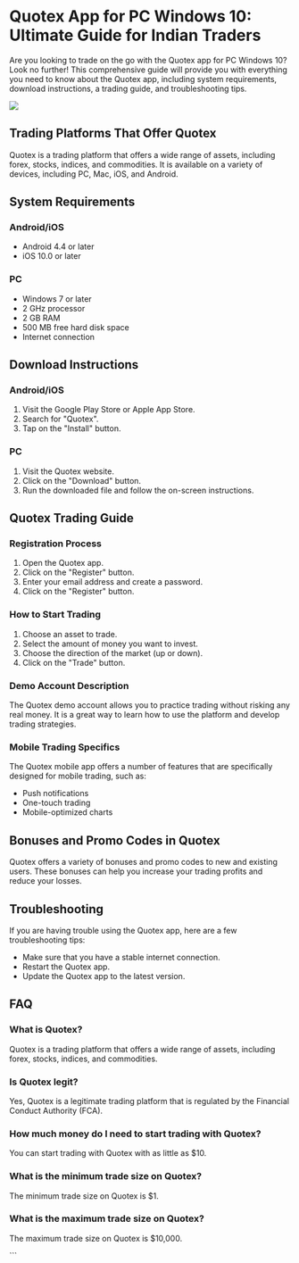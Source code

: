# Quotex App for PC Windows 10: Ultimate Guide for Indian Traders

Are you looking to trade on the go with the Quotex app for PC Windows
10? Look no further! This comprehensive guide will provide you with
everything you need to know about the Quotex app, including system
requirements, download instructions, a trading guide, and
troubleshooting tips.

[![](https://static.quotex.io/files/10_en/300_250.jpg)](https://traff.sbs/brokerqxlid)

## Trading Platforms That Offer Quotex

Quotex is a trading platform that offers a wide range of assets,
including forex, stocks, indices, and commodities. It is available on a
variety of devices, including PC, Mac, iOS, and Android.

## System Requirements

### Android/iOS

-   Android 4.4 or later
-   iOS 10.0 or later

### PC

-   Windows 7 or later
-   2 GHz processor
-   2 GB RAM
-   500 MB free hard disk space
-   Internet connection

## Download Instructions

### Android/iOS

1.  Visit the Google Play Store or Apple App Store.
2.  Search for "Quotex".
3.  Tap on the "Install" button.

### PC

1.  Visit the Quotex website.
2.  Click on the "Download" button.
3.  Run the downloaded file and follow the on-screen instructions.

## Quotex Trading Guide

### Registration Process

1.  Open the Quotex app.
2.  Click on the "Register" button.
3.  Enter your email address and create a password.
4.  Click on the "Register" button.

### How to Start Trading

1.  Choose an asset to trade.
2.  Select the amount of money you want to invest.
3.  Choose the direction of the market (up or down).
4.  Click on the "Trade" button.

### Demo Account Description

The Quotex demo account allows you to practice trading without risking
any real money. It is a great way to learn how to use the platform and
develop trading strategies.

### Mobile Trading Specifics

The Quotex mobile app offers a number of features that are specifically
designed for mobile trading, such as:

-   Push notifications
-   One-touch trading
-   Mobile-optimized charts

## Bonuses and Promo Codes in Quotex

Quotex offers a variety of bonuses and promo codes to new and existing
users. These bonuses can help you increase your trading profits and
reduce your losses.

## Troubleshooting

If you are having trouble using the Quotex app, here are a few
troubleshooting tips:

-   Make sure that you have a stable internet connection.
-   Restart the Quotex app.
-   Update the Quotex app to the latest version.

## FAQ

### What is Quotex?

Quotex is a trading platform that offers a wide range of assets,
including forex, stocks, indices, and commodities.

### Is Quotex legit?

Yes, Quotex is a legitimate trading platform that is regulated by the
Financial Conduct Authority (FCA).

### How much money do I need to start trading with Quotex?

You can start trading with Quotex with as little as \$10.

### What is the minimum trade size on Quotex?

The minimum trade size on Quotex is \$1.

### What is the maximum trade size on Quotex?

The maximum trade size on Quotex is \$10,000.

\`\`\`

